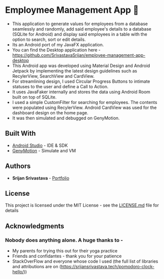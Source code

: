 # Employmee Management App :tomato:


* This application to generate values for employees from a database seamlessly and randomly, add said employee's details to a database (SQLite for Android) and display said employees in a table with the option to search, sort or edit details. 
* Its an Android port of my JavaFX application. 
* You can find the Desktop application here - https://github.com/SrivastavaSrijan/employee-management-app-desktop
* This Android app was developed using Material Design and Android Jetpack by implementing the latest design guidelines such as RecylerView, SearchView and CardView.
* For streamlining design, I used Circular Progress Buttons to intimate statuses to the user and define a  Call to Action.
* It uses JavaFaker internally and stores the data using Android Room built on top of SQLite.
* I used a simple CustomFilter for searching for employees. The contents were populated using RecylerView. Android CardView was used for the dashboard design on the home page. 
* It was then simulated and debugged on GenyMotion.



## Built With

* [Android Studio](https://developer.android.com/studio) - IDE & SDK
* [GenyMotion](genymotion.com) - Simulate and VM
## Authors

* **Srijan Srivastava** - [Portfolio](https://srijansrivastava.tech/pomodoroclock/)


## License

This project is licensed under the MIT License - see the [LICENSE.md](LICENSE.md) file for details

## Acknowledgments

### Nobody does anything alone. A huge thanks to - 
* My parents for trying this out for their yoga practice
* Friends and confidantes - thank you for your patience
* StackOverFlow and everyone whose code I used (the full list of libraries and attributions are on (https://srijansrivastava.tech/pomodoro-clock-hello/))
  
